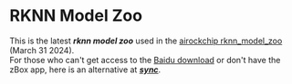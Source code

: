 # RKNN Model Zoo
This is the latest _**rknn model zoo**_ used in the [airockchip rknn_model_zoo](https://github.com/airockchip/rknn_model_zoo/tree/main) (March 31 2024).<br>
For those who can't get access to the [Baidu download](https://eyun.baidu.com/s/3humTUNq) or don't have the zBox app, here is an alternative at [_**sync**_](https://ln5.sync.com/dl/7601fe6b0/bencp7b2-7f9hdrjf-z2hbjc8z-u5gzfs8v). 
